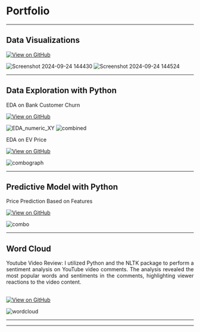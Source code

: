 <!-- Bold Portfolio and add some spacing -->
# **Portfolio**

<hr />

## **Data Visualizations**
[![View on GitHub](https://img.shields.io/badge/GitHub-View_on_GitHub-blue?logo=GitHub)](https://github.com/jwangprof/Visualizations)

![Screenshot 2024-09-24 144430](https://github.com/user-attachments/assets/964209f8-c1ab-4ff5-816b-b6741213f86b)
![Screenshot 2024-09-24 144524](https://github.com/user-attachments/assets/9e13235d-1a98-4554-8c92-030845447439)

<hr />

## **Data Exploration with Python**
<div style="text-align: justify">EDA on Bank Customer Churn</div>

[![View on GitHub](https://img.shields.io/badge/GitHub-View_on_GitHub-blue?logo=GitHub)](https://github.com/jwangprof/Bank_Customer_Churn/blob/main/Bank_Customer_Churn_Part2_EDA.ipynb)

![EDA_numeric_XY](https://github.com/user-attachments/assets/9517b83a-f4f0-4a2f-abd1-de160996126b)
![combined](https://github.com/user-attachments/assets/9a9d81f3-9c1f-467c-a286-5ba271bb9f6a)

<div style="text-align: justify">EDA on EV Price</div>

[![View on GitHub](https://img.shields.io/badge/GitHub-View_on_GitHub-blue?logo=GitHub)](https://github.com/jwangprof/EV_Analysis)

![combograph](https://github.com/user-attachments/assets/f2c2db91-0cc3-4ff1-ae1b-3871867cad10)

<hr />

## **Predictive Model with Python**
<div style="text-align: justify">Price Prediction Based on Features</div>

[![View on GitHub](https://img.shields.io/badge/GitHub-View_on_GitHub-blue?logo=GitHub)](https://github.com/jwangprof/Price-Prediction)

![combo](https://github.com/user-attachments/assets/1c6b1aec-d929-4f35-86ec-eafdaa41be7f)

<hr />

## **Word Cloud**
<div style="text-align: justify">Youtube Video Review: I utilized Python and the NLTK package to perform a sentiment analysis on YouTube video comments. The analysis revealed the most popular words and sentiments in the comments, highlighting viewer reactions to the video content.</div>
<br>

[![View on GitHub](https://img.shields.io/badge/GitHub-View_on_GitHub-blue?logo=GitHub)](https://github.com/jwangprof/Review_Sentiment_WordCloud)

![wordcloud](https://github.com/user-attachments/assets/89869252-3f86-463b-af41-7e654d2f15e4)

<hr />


---
